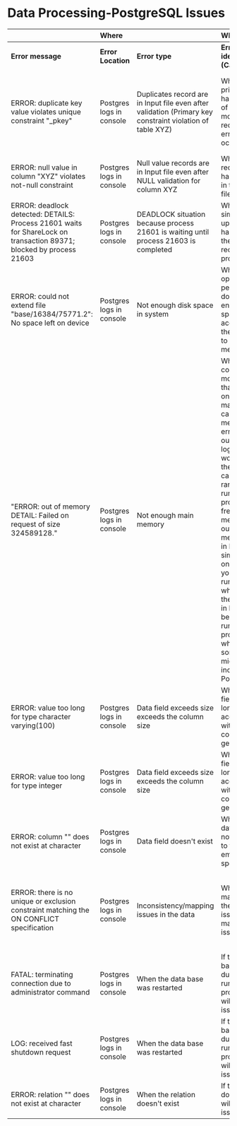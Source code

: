 # Data Processing-PostgreSQL Issues



|  | **Where** |  | **Why** | **How to resolve** |
| :--- | :--- | :--- | :--- | :--- |
| **Error message** | **Error Location** | **Error type** | **Error identification \(Cause\)** | **Probable resolution** |
| ERROR: duplicate key value violates unique constraint "\_pkey" | Postgres logs in console | Duplicates record are in Input file even after validation \(Primary key constraint violation of table XYZ\) | When the primary key has same set of values for more than 2 records, the error will occur. | The error mostly occurs while updating to aggregation tables,  due to inconsitency/mapping issues in the data.  The data needs to be mapped correctly to eliminate this issue. |
| ERROR: null value in column "XYZ" violates not-null constraint | Postgres logs in console | Null value records are in Input file even after NULL validation for column XYZ | When an required field has null value in the data file. | Null values need to be removed from the data file |
| ERROR: deadlock detected: DETAILS: Process 21601 waits for ShareLock on transaction 89371; blocked by process 21603 | Postgres logs in console | DEADLOCK situation because process 21601 is waiting until process 21603 is completed | When simultaneous update is happening to the same record by two process. | Check if there are two Job running simultaneously, if so stop one of them. |
| ERROR: could not extend file "base/16384/75771.2": No space left on device | Postgres logs in console | Not enough disk space in system | When an operation performed doesn't have enough disk space to accomplish the task due to lack of memory. | Check if there is enough disk space to accomplish the task. |
| "ERROR: out of memory DETAIL: Failed on request of size 324589128." | Postgres logs in console | Not enough main memory | When we consume more memory than available on our machine we can see out of memory errors   within our Postgres logs, or in worse cases the OOM killer can start to randomly kill running processes to free up memory.  An out of memory error in Postgres simply errors on the query you’re running,  where as the the OOM killer in linux begins killing running processes which in some   cases might even include Postgres itself | Reduce the emission file size to avoid the issue. |
| ERROR: value too long for type character varying\(100\) | Postgres logs in console | Data field exceeds size exceeds the column size | When the field has too long to accommodate within a column, we get this error | Correct the data field which exceeds the size. |
| ERROR: value too long for type integer | Postgres logs in console | Data field exceeds size exceeds the column size | When the field has too long to accommodate within a column, we get this error | Correct the data field which exceeds the size. |
| ERROR:  column "" does not exist at character | Postgres logs in console | Data field doesn't exist | When the data fields are not according to the emission specification | Correct the header in the emitted file |
| ERROR:  there is no unique or exclusion constraint matching the ON CONFLICT specification | Postgres logs in console | Inconsistency/mapping issues in the data | When mapping of the data has issues, we may get this issue | The error mostly occurs while updating to aggregation tables, due to inconsistency/mapping issues in the data.  The data needs to be mapped correctly to eliminate this issue. |
| FATAL:  terminating connection due to administrator command | Postgres logs in console | When the data base was restarted | If the data base restarts during the running process,  we will get this issue | Database shouldn't be restarted during a process is running,  check the sys logs to know why the database service was terminated. |
| LOG:  received fast shutdown request | Postgres logs in console | When the data base was restarted | If the data base restarts during the running process,  we will get this issue | Database shouldn't be restarted during a process is running,  check the sys logs to know why the database service was terminated. |
| ERROR:  relation "" does not exist at character  | Postgres logs in console | When the relation doesn't exist | If the relation doesn't exist, will get this issue |  |


